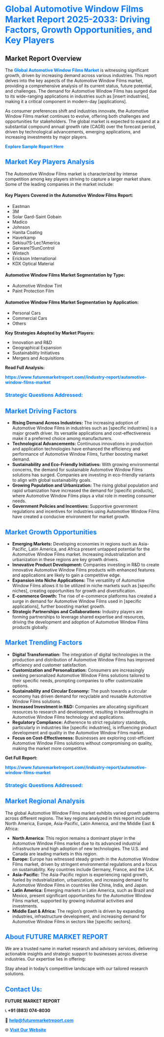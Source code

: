 <h1 style="color: #007BFF;">Global Automotive Window Films Market Report 2025-2033: Driving Factors, Growth Opportunities, and Key Players</h1>

<section id="overview">
<h2>Market Report Overview</h2>
<p>The <a href="https://www.futuremarketreport.com//industry-report/automotive-window-films-market" style="color: #007BFF; text-decoration: none;"><strong>Global Automotive Window Films Market</strong></a> is witnessing significant growth, driven by increasing demand across various industries. This report delves into the key aspects of the Automotive Window Films market, providing a comprehensive analysis of its current status, future potential, and challenges. The demand for Automotive Window Films has surged due to its wide-ranging applications in industries such as [insert industries], making it a critical component in modern-day [applications].</p>
<p>As consumer preferences shift and industries innovate, the Automotive Window Films market continues to evolve, offering both challenges and opportunities for stakeholders. The global market is expected to expand at a substantial compound annual growth rate (CAGR) over the forecast period, driven by technological advancements, emerging applications, and increasing investments by major players.</p>
</section>

<section id="overview">
<p><a href="https://www.futuremarketreport.com//request-sample/reportId=89945" style="color: #007BFF; text-decoration: none;"><strong>Explore Sample Report Here</strong></a></p>
</section>

<section id="key-players">
<h2 style="color: #007BFF;">Market Key Players Analysis</h2>
<p>The Automotive Window Films market is characterized by intense competition among key players striving to capture a larger market share. Some of the leading companies in the market include:</p>
<h4>Key Players Covered in the Automotive Window Films Report:</h4>
<ul><li>Eastman</li><li>3M</li><li>Solar Gard-Saint Gobain</li><li>Madico</li><li>Johnson</li><li>Hanita Coating</li><li>Haverkamp</li><li>Sekisui?S-Lec?America</li><li>Garware?SunControl</li><li>Wintech</li><li>Erickson International</li><li>KDX Optical Material</li></ul>
<h4>Automotive Window Films Market Segmentation by Type:</h4>
<ul><li>Automotive Window Tint</li><li>Paint Protection Film</li></ul>

<h4>Automotive Window Films Market Segmentation by Application:</h4>
<ul><li>Personal Cars</li><li>Commercial Cars</li><li>Others</li></ul>
<p><strong>Key Strategies Adopted by Market Players:</strong></p>
<ul>
<li>Innovation and R&D</li>
<li>Geographical Expansion</li>
<li>Sustainability Initiatives</li>
<li>Mergers and Acquisitions</li>
</ul>
</section>

<section>
<p><strong>Read Full Analysis: </strong></p><a href="https://www.futuremarketreport.com//industry-report/automotive-window-films-market" style="color: #007BFF; text-decoration: none;"><strong>https://www.futuremarketreport.com//industry-report/automotive-window-films-market</strong></a>
<h3 style="color: #007BFF;">Strategic Questions Addressed:</h3>
</section>

<section id="driving-factors">
<h2 style="color: #007BFF;">Market Driving Factors</h2>
<ul>
<li><strong>Rising Demand Across Industries:</strong> The increasing adoption of Automotive Window Films in industries such as [specific industries] is a major growth driver. Its versatile applications and cost-effectiveness make it a preferred choice among manufacturers.</li>
<li><strong>Technological Advancements:</strong> Continuous innovations in production and application technologies have enhanced the efficiency and performance of Automotive Window Films, further boosting market demand.</li>
<li><strong>Sustainability and Eco-Friendly Initiatives:</strong> With growing environmental concerns, the demand for sustainable Automotive Window Films solutions has surged. Companies are investing in eco-friendly variants to align with global sustainability goals.</li>
<li><strong>Growing Population and Urbanization:</strong> The rising global population and rapid urbanization have increased the demand for [specific products], where Automotive Window Films plays a vital role in meeting consumer needs.</li>
<li><strong>Government Policies and Incentives:</strong> Supportive government regulations and incentives for industries using Automotive Window Films have created a conducive environment for market growth.</li>
</ul>
</section>

<section id="growth-opportunities">
<h2 style="color: #007BFF;">Market Growth Opportunities</h2>
<ul>
<li><strong>Emerging Markets:</strong> Developing economies in regions such as Asia-Pacific, Latin America, and Africa present untapped potential for the Automotive Window Films market. Increasing industrialization and urbanization in these regions are key growth drivers.</li>
<li><strong>Innovative Product Development:</strong> Companies investing in R&D to create innovative Automotive Window Films products with enhanced features and applications are likely to gain a competitive edge.</li>
<li><strong>Expansion into Niche Applications:</strong> The versatility of Automotive Window Films allows it to be utilized in niche markets such as [specific niches], creating opportunities for growth and diversification.</li>
<li><strong>E-commerce Growth:</strong> The rise of e-commerce platforms has created a surge in demand for Automotive Window Films used in [specific applications], further boosting market growth.</li>
<li><strong>Strategic Partnerships and Collaborations:</strong> Industry players are forming partnerships to leverage shared expertise and resources, driving the development and adoption of Automotive Window Films products globally.</li>
</ul>
</section>

<section id="trending-factors">
<h2 style="color: #007BFF;">Market Trending Factors</h2>
<ul>
<li><strong>Digital Transformation:</strong> The integration of digital technologies in the production and distribution of Automotive Window Films has improved efficiency and customer satisfaction.</li>
<li><strong>Customization and Personalization:</strong> Consumers are increasingly seeking personalized Automotive Window Films solutions tailored to their specific needs, prompting companies to offer customizable options.</li>
<li><strong>Sustainability and Circular Economy:</strong> The push towards a circular economy has driven demand for recyclable and reusable Automotive Window Films solutions.</li>
<li><strong>Increased Investment in R&D:</strong> Companies are allocating significant resources to research and development, resulting in breakthroughs in Automotive Window Films technology and applications.</li>
<li><strong>Regulatory Compliance:</strong> Adherence to strict regulatory standards, particularly in industries like [specific industries], is influencing product development and quality in the Automotive Window Films market.</li>
<li><strong>Focus on Cost-Effectiveness:</strong> Businesses are exploring cost-efficient Automotive Window Films solutions without compromising on quality, making the market more competitive.</li>
</ul>
</section>

<section>
<p><strong>Get Full Report: </strong></p><a href="https://www.futuremarketreport.com//industry-report/automotive-window-films-market" style="color: #007BFF; text-decoration: none;"><strong>https://www.futuremarketreport.com//industry-report/automotive-window-films-market</strong></a>
<h3 style="color: #007BFF;">Strategic Questions Addressed:</h3>
</section>


<section id="regional-analysis">
<h2 style="color: #007BFF;">Market Regional Analysis</h2>
<p>The global Automotive Window Films market exhibits varied growth patterns across different regions. The key regions analyzed in this report include North America, Europe, Asia-Pacific, Latin America, and the Middle East & Africa:</p>
<ul>
<li><strong>North America:</strong> This region remains a dominant player in the Automotive Window Films market due to its advanced industrial infrastructure and high adoption of new technologies. The U.S. and Canada are leading markets in this region.</li>
<li><strong>Europe:</strong> Europe has witnessed steady growth in the Automotive Window Films market, driven by stringent environmental regulations and a focus on sustainability. Key countries include Germany, France, and the U.K.</li>
<li><strong>Asia-Pacific:</strong> The Asia-Pacific region is experiencing rapid growth, fueled by industrialization, urbanization, and increasing demand for Automotive Window Films in countries like China, India, and Japan.</li>
<li><strong>Latin America:</strong> Emerging markets in Latin America, such as Brazil and Mexico, present significant opportunities for the Automotive Window Films market, supported by growing industrial activities and investments.</li>
<li><strong>Middle East & Africa:</strong> The region’s growth is driven by expanding industries, infrastructure development, and increasing demand for Automotive Window Films in sectors like [specific sectors].</li>
</ul>
</section>

<footer>
<h2 style="color: #007BFF;">About FUTURE MARKET REPORT</h2>
<p>We are a trusted name in market research and advisory services, delivering actionable insights and strategic support to businesses across diverse industries. Our expertise lies in offering:</p>

<p>Stay ahead in today’s competitive landscape with our tailored research solutions.</p>

<h2 style="color: #007BFF;">Contact Us:</h2>
<p><strong>FUTURE MARKET REPORT</strong></p>
<p>📞 <strong>+91 (883) 074-8030</strong></p>
<p>📧 <strong><a href="mailto:help@futuremarketreport.com" style="color: #007BFF;">help@futuremarketreport.com</a></strong></p>
<p>🌐 <strong><a href="https://www.futuremarketreport.com/" style="color: #007BFF;">Visit Our Website</a></strong></p>
</footer>
